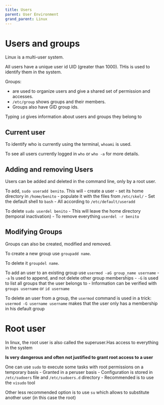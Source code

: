 ```yaml
---
title: Users
parent: User Environment
grand_parent: Linux
---
```


# Users and groups

Linux is a multi-user system.

All users have a unique user id UID (greater than 1000). THis is used to identify them in the system.

Groups:
- are used to organize users and give a shared set of permission and accesses. 
- `/etc/group` shows groups and their members. 
- Groups also have GID group ids.

Typing `id` gives information about users and groups they belong to

## Current user

To identify who is currently using the terminal, `whoami` is used.

To see all users currently logged in `who` or `who -a` for more details.


## Adding and removing Users

Users can be added and deleted in the command line, only by a root user.

To add, `sudo useradd benito`. This will 
    - create a user
    - set its home directory in `/home/benito`
    - populate it with the files from `/etc/skel/`
    - Set the default shell to `bash`
    - All according to `/etc/default/useradd`

To delete `sudo userdel benito`
    - This will leave the home directory (temporal inactivation)
    - To remove everything `userdel -r benito`

## Modifying Groups

Groups can also be created, modified and removed.

To create a new group use `groupadd name`.

To delete it `groupdel name`.

To add an user to an existing group use `usermod -aG group_name username`
    - `-a` Is used to append, and not delete other group memberships
    - `-G` is used to list all groups that the user belongs to
    - Information can be verified with `groups username` or `id username`

To delete an user from a group, the `usermod` command is used in a trick:
`usermod -G username username` makes that the user only has a membership in his default group

# Root user

In linux, the root user is also called the superuser.Has access to everything in the system

**Is very dangerous and often not justified to grant root access to a user**

One can use `sudo` to execute some tasks with root permissions on a temporary basis
    - Granted in a peruser basis
    - Configuration is stored in `/etc/sudoers` file and `/etc/sudoers.d` directory
    - Recommended is to use the `visudo` tool

Other less recommended option is to use `su` which allows to substitute another user (in this case the root)